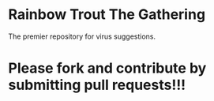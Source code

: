 Rainbow Trout The Gathering
===========================
The premier repository for virus suggestions.

Please fork and contribute by submitting pull requests!!!
=========================================================
